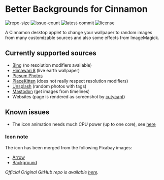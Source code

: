 # Better Backgrounds for Cinnamon #

![repo-size](https://img.shields.io/github/repo-size/simonmicro/better-backgrounds)
![issue-count](https://img.shields.io/github/issues/simonmicro/better-backgrounds)
![latest-commit](https://img.shields.io/github/last-commit/simonmicro/better-backgrounds)
![license](https://img.shields.io/github/license/simonmicro/better-backgrounds)

A Cinnamon desktop applet to change your wallpaper to random images from many customizable sources and also some effects from ImageMagick.

## Currently supported sources ##

* [Bing](https://www.bing.com/) (no resolution modifiers available)
* [Himawari 8](https://himawari8.nict.go.jp/) (live earth wallpaper)
* [Picsum Photos](https://picsum.photos/)
* [PlaceKitten](http://placekitten.com/) (does not really respect resolution modifiers)
* [Unsplash](https://unsplash.com/) (random photos with tags)
* [Mastodon](https://mastodon.uno/) (get images from timelines)
* Websites (page is rendered as screenshot by [cutycapt](http://cutycapt.sourceforge.net/))

## Known issues ##
* The icon animation needs much CPU power (up to one core), see [here](https://github.com/simonmicro/better-backgrounds/issues/13#issuecomment-700317345)

### Icon note ###

The icon has been merged from the following Pixabay images:
- [Arrow](https://pixabay.com/vectors/recycle-reload-icon-arrown-circle-159650/)
- [Background](https://pixabay.com/vectors/background-mesh-triangle-polygon-1430103/)

_Official Original GitHub repo is available [here](https://github.com/simonmicro/better-backgrounds)._
